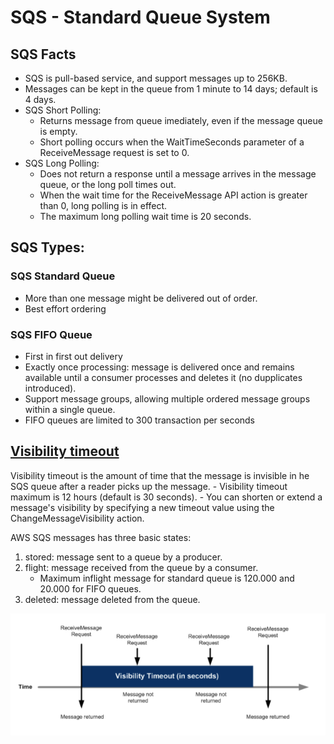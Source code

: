 # SQS - Standard Queue System

## SQS Facts
- SQS is pull-based service, and support messages up to 256KB.
- Messages can be kept in the queue from 1 minute to 14 days; default is 4 days.
- SQS Short Polling: 
    - Returns message from queue imediately, even if the message queue is empty.
    - Short polling occurs when the WaitTimeSeconds parameter of a ReceiveMessage request is set to 0.
- SQS Long Polling: 
    - Does not return a response until a message arrives in the message queue, or the long poll times out.
    - When the wait time for the ReceiveMessage API action is greater than 0, long polling is in effect.
    - The maximum long polling wait time is 20 seconds.

## SQS Types:

### SQS Standard Queue
- More than one message might be delivered out of order.
- Best effort ordering

### SQS FIFO Queue
- First in first out delivery
- Exactly once processing: message is delivered once and remains available until a consumer processes and deletes it (no dupplicates introduced).
- Support message groups, allowing multiple ordered message groups within a single queue.
- FIFO queues are limited to 300 transaction per seconds

## [Visibility timeout](https://docs.aws.amazon.com/AWSSimpleQueueService/latest/SQSDeveloperGuide/sqs-visibility-timeout.html)

Visibility timeout is the amount of time that the message is invisible in he SQS queue after a reader picks up the message.
        - Visibility timeout maximum is 12 hours (default is 30 seconds).
        - You can shorten or extend a message's visibility by specifying a new timeout value using the ChangeMessageVisibility action.

AWS SQS messages has three basic states:
1. stored: message sent to a queue by a producer.
2. flight: message received from the queue by a consumer.
    - Maximum inflight message for standard queue is 120.000 and 20.000 for FIFO queues.
3. deleted: message deleted from the queue.

![Visibility Timeout](../images/visibility.png)


